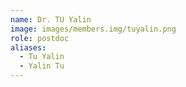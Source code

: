 ```yaml
---
name: Dr. TU Yalin
image: images/members.img/tuyalin.png
role: postdoc
aliases:
  - Tu Yalin
  - Yalin Tu
---
```

